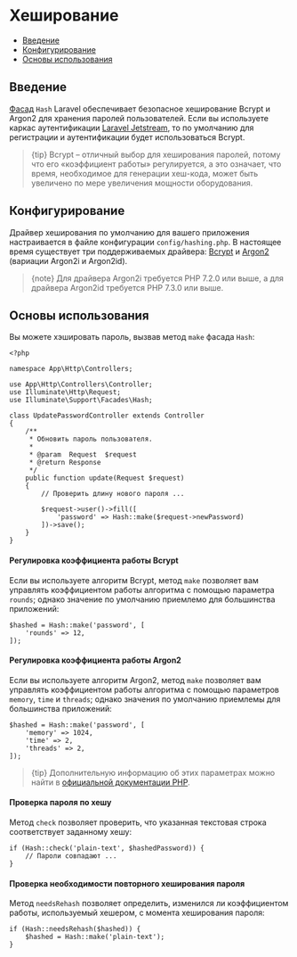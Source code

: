 # Хеширование

- [Введение](#introduction)
- [Конфигурирование](#configuration)
- [Основы использования](#basic-usage)

<a name="introduction"></a>
## Введение

[Фасад](facades.md) `Hash` Laravel обеспечивает безопасное хеширование Bcrypt и Argon2 для хранения паролей пользователей. Если вы используете каркас аутентификации [Laravel Jetstream](https://jetstream.laravel.com), то по умолчанию для регистрации и аутентификации будет использоваться Bcrypt.

> {tip} Bcrypt – отличный выбор для хеширования паролей, потому что его «коэффициент работы» регулируется, а это означает, что время, необходимое для генерации хеш-кода, может быть увеличено по мере увеличения мощности оборудования.

<a name="configuration"></a>
## Конфигурирование

Драйвер хеширования по умолчанию для вашего приложения настраивается в файле конфигурации `config/hashing.php`. В настоящее время существует три поддерживаемых драйвера: [Bcrypt](https://en.wikipedia.org/wiki/Bcrypt) и [Argon2](https://en.wikipedia.org/wiki/Argon2) (вариации Argon2i и Argon2id).

> {note} Для драйвера Argon2i требуется PHP 7.2.0 или выше, а для драйвера Argon2id требуется PHP 7.3.0 или выше.

<a name="basic-usage"></a>
## Основы использования

Вы можете хэшировать пароль, вызвав метод `make` фасада `Hash`:

    <?php

    namespace App\Http\Controllers;

    use App\Http\Controllers\Controller;
    use Illuminate\Http\Request;
    use Illuminate\Support\Facades\Hash;

    class UpdatePasswordController extends Controller
    {
        /**
         * Обновить пароль пользователя.
         *
         * @param  Request  $request
         * @return Response
         */
        public function update(Request $request)
        {
            // Проверить длину нового пароля ...

            $request->user()->fill([
                'password' => Hash::make($request->newPassword)
            ])->save();
        }
    }

<a name="adjusting-the-bcrypt-work-factor"></a>
#### Регулировка коэффициента работы Bcrypt

Если вы используете алгоритм Bcrypt, метод `make` позволяет вам управлять коэффициентом работы алгоритма с помощью параметра `rounds`; однако значение по умолчанию приемлемо для большинства приложений:

    $hashed = Hash::make('password', [
        'rounds' => 12,
    ]);

<a name="adjusting-the-argon2-work-factor"></a>
#### Регулировка коэффициента работы Argon2

Если вы используете алгоритм Argon2, метод `make` позволяет вам управлять коэффициентом работы алгоритма с помощью параметров `memory`, `time` и `threads`; однако значения по умолчанию приемлемы для большинства приложений:

    $hashed = Hash::make('password', [
        'memory' => 1024,
        'time' => 2,
        'threads' => 2,
    ]);

> {tip} Дополнительную информацию об этих параметрах можно найти в [официальной документации PHP](https://secure.php.net/manual/en/function.password-hash.php).

<a name="verifying-a-password-against-a-hash"></a>
#### Проверка пароля по хешу

Метод `check` позволяет проверить, что указанная текстовая строка соответствует заданному хешу:

    if (Hash::check('plain-text', $hashedPassword)) {
        // Пароли совпадают ...
    }

<a name="checking-if-a-password-needs-to-be-rehashed"></a>
#### Проверка необходимости повторного хеширования пароля

Метод `needsRehash` позволяет определить, изменился ли коэффициентом работы, используемый хешером, с момента хеширования пароля:

    if (Hash::needsRehash($hashed)) {
        $hashed = Hash::make('plain-text');
    }
